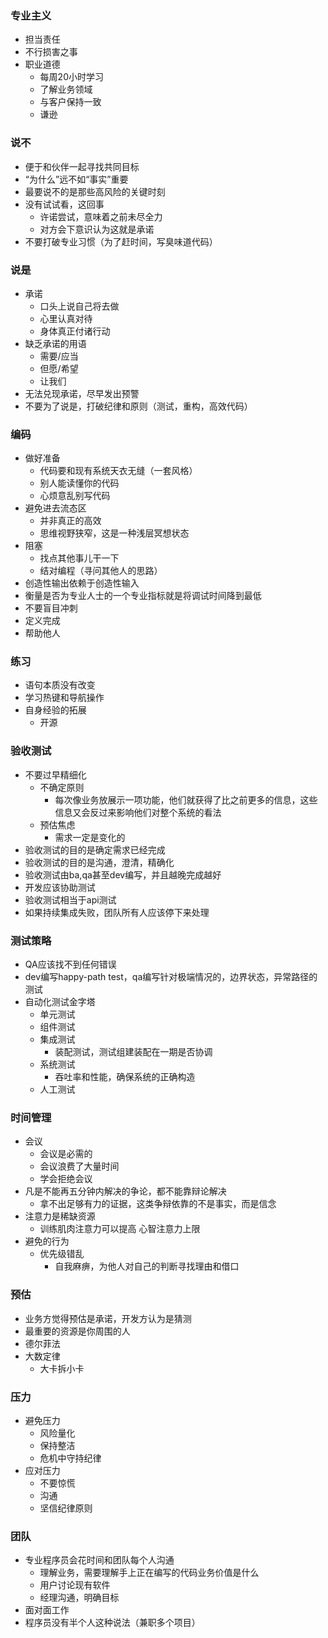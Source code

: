 ### 专业主义
- 担当责任
- 不行损害之事
- 职业道德
   - 每周20小时学习
  - 了解业务领域
  - 与客户保持一致
  - 谦逊
### 说不
- 便于和伙伴一起寻找共同目标
- “为什么”远不如“事实”重要
- 最要说不的是那些高风险的关键时刻
- 没有试试看，这回事
  - 许诺尝试，意味着之前未尽全力
  - 对方会下意识认为这就是承诺
- 不要打破专业习惯（为了赶时间，写臭味道代码）
### 说是
- 承诺
  - 口头上说自己将去做
  - 心里认真对待
  - 身体真正付诸行动
- 缺乏承诺的用语
  - 需要/应当
  - 但愿/希望
  - 让我们
- 无法兑现承诺，尽早发出预警
- 不要为了说是，打破纪律和原则（测试，重构，高效代码）
### 编码
- 做好准备
  - 代码要和现有系统天衣无缝（一套风格）
  - 别人能读懂你的代码
  - 心烦意乱别写代码
- 避免进去流态区
    - 并非真正的高效
    - 思维视野狭窄，这是一种浅层冥想状态
- 阻塞
  - 找点其他事儿干一下
  - 结对编程（寻问其他人的思路）
- 创造性输出依赖于创造性输入
- 衡量是否为专业人士的一个专业指标就是将调试时间降到最低
- 不要盲目冲刺
- 定义完成
- 帮助他人
### 练习
- 语句本质没有改变
- 学习热键和导航操作
- 自身经验的拓展
  - 开源
### 验收测试
- 不要过早精细化
  - 不确定原则
    - 每次像业务放展示一项功能，他们就获得了比之前更多的信息，这些信息又会反过来影响他们对整个系统的看法
  - 预估焦虑
    - 需求一定是变化的
- 验收测试的目的是确定需求已经完成
- 验收测试的目的是沟通，澄清，精确化
- 验收测试由ba,qa甚至dev编写，并且越晚完成越好
- 开发应该协助测试
- 验收测试相当于api测试
- 如果持续集成失败，团队所有人应该停下来处理
### 测试策略
- QA应该找不到任何错误
- dev编写happy-path test，qa编写针对极端情况的，边界状态，异常路径的测试
- 自动化测试金字塔
  - 单元测试
  - 组件测试
  - 集成测试
    - 装配测试，测试组建装配在一期是否协调
  - 系统测试
     - 吞吐率和性能，确保系统的正确构造
  - 人工测试
### 时间管理
- 会议
  - 会议是必需的
  - 会议浪费了大量时间
  - 学会拒绝会议
- 凡是不能再五分钟内解决的争论，都不能靠辩论解决
   - 拿不出足够有力的证据，这类争辩依靠的不是事实，而是信念
- 注意力是稀缺资源
  - 训练肌肉注意力可以提高 心智注意力上限
- 避免的行为
  - 优先级错乱
    - 自我麻痹，为他人对自己的判断寻找理由和借口
### 预估
- 业务方觉得预估是承诺，开发方认为是猜测
- 最重要的资源是你周围的人
- 德尔菲法
- 大数定律
  - 大卡拆小卡
### 压力
- 避免压力
  - 风险量化
  - 保持整洁
  - 危机中守持纪律
- 应对压力
  - 不要惊慌
  - 沟通
  - 坚信纪律原则
### 团队
- 专业程序员会花时间和团队每个人沟通
   - 理解业务，需要理解手上正在编写的代码业务价值是什么
   - 用户讨论现有软件
   - 经理沟通，明确目标
- 面对面工作
- 程序员没有半个人这种说法（兼职多个项目）
  